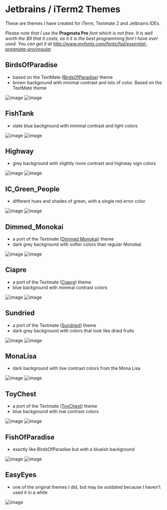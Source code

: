 Jetbrains / iTerm2 Themes    
======

These are themes I have created for iTerm, Textmate 2 and Jetbrains IDEs. 

*Please note that I use the* **Pragmata Pro** *font which is not free. It is well worth the $9 that it costs, as it it is the best programming font I have ever used. You can get it at http://www.myfonts.com/fonts/fsd/essential-pragmata-pro/regular.*

BirdsOfParadise
-----
  - based on the TextMate ([BirdsOfParadise](http://tmtheme-editor.herokuapp.com/#/Birds%20of%20Paradise)) theme
  - brown background with minimal contrast and lots of color. Based on the TextMate theme
  
  ![image](https://raw.github.com/zdj/themes/master/screenshots/BirdsOfParadise.png)
  ![image](https://raw.github.com/zdj/themes/master/screenshots/BirdsOfParadise_iterm.png)

FishTank
-----
  - slate blue background with minimal contrast and light colors
  
  ![image](https://raw.github.com/zdj/themes/master/screenshots/FishTank.png)
  ![image](https://raw.github.com/zdj/themes/master/screenshots/FishTank_iterm.png)

Highway
-----
  - grey background with slightly more contrast and highway sign colors
  
  ![image](https://raw.github.com/zdj/themes/master/screenshots/Highway.png)
  ![image](https://raw.github.com/zdj/themes/master/screenshots/Highway_iterm.png)

IC_Green_People
-----
  - different hues and shades of green, with a single red error color
  
  ![image](https://raw.github.com/zdj/themes/master/screenshots/IC_Green_People.png)
  ![image](https://raw.github.com/zdj/themes/master/screenshots/IC_Green_People_iterm.png)

Dimmed_Monokai
-----
  - a port of the Textmate ([Dimmed Monokai](http://tmtheme-editor.herokuapp.com/#/Dimmed-Monokai)) theme
  - dark grey background with softer colors than regular Monokai
  
  ![image](https://raw.github.com/zdj/themes/master/screenshots/DimmedMonokai.png)
  ![image](https://raw.github.com/zdj/themes/master/screenshots/DimmedMonokai_iterm.png)

Ciapre
-----
  - a port of the Textmate ([Ciapre](http://tmtheme-editor.herokuapp.com/#/Ciapre)) theme
  - blue background with minimal contrast colors
  
  ![image](https://raw.github.com/zdj/themes/master/screenshots/Ciapre.png)
  ![image](https://raw.github.com/zdj/themes/master/screenshots/Ciapre_iterm.png)

Sundried
-----
  - a port of the Textmate ([Sundried](http://tmtheme-editor.herokuapp.com/#/Sundried)) theme
  - dark grey background with colors that look like dried fruits
  
  ![image](https://raw.github.com/zdj/themes/master/screenshots/Sundried.png)
  ![image](https://raw.github.com/zdj/themes/master/screenshots/Sundried_iterm.png)

MonaLisa
-----
  - dark background with low contrast colors from the Mona Lisa
  
  ![image](https://raw.github.com/zdj/themes/master/screenshots/MonaLisa.png)
  ![image](https://raw.github.com/zdj/themes/master/screenshots/MonaLisa_iterm.png)
  
ToyChest
-----
  - a port of the Textmate ([ToyChest](http://tmtheme-editor.herokuapp.com/#/ToyChest)) theme
  - blue background with low contrast colors
  
  ![image](https://raw.github.com/zdj/themes/master/screenshots/ToyChest)
  ![image](https://raw.github.com/zdj/themes/master/screenshots/ToyChest_iterm.png)

FishOfParadise
-----
  - exactly like BirdsOfParadise but with a blueish background
  
  ![image](https://raw.github.com/zdj/themes/master/screenshots/FishOfParadise.png)
  ![image](https://raw.github.com/zdj/themes/master/screenshots/FishOfParadise_iterm.png)

EasyEyes
-----
  - one of the original themes I did, but may be outdated because I haven't used it in a while
  
  ![image](https://raw.github.com/zdj/themes/master/screenshots/EasyEyes.png)
